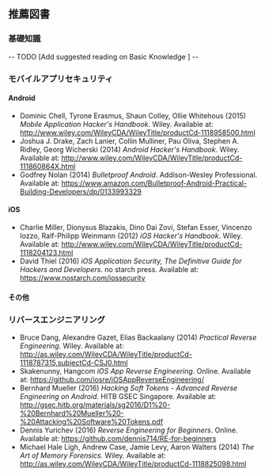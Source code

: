 ## 推薦図書

### 基礎知識

-- TODO [Add suggested reading on Basic Knowledge ] --

### モバイルアプリセキュリティ

#### Android

* Dominic Chell, Tyrone Erasmus, Shaun Colley, Ollie Whitehous (2015) *Mobile Application Hacker's Handbook*. Wiley. Available at: http://www.wiley.com/WileyCDA/WileyTitle/productCd-1118958500.html
* Joshua J. Drake, Zach Lanier, Collin Mulliner, Pau Oliva, Stephen A. Ridley, Georg Wicherski (2014) *Android Hacker's Handbook*. Wiley. Available at: http://www.wiley.com/WileyCDA/WileyTitle/productCd-111860864X.html
* Godfrey Nolan (2014) *Bulletproof Android*. Addison-Wesley Professional. Available at: https://www.amazon.com/Bulletproof-Android-Practical-Building-Developers/dp/0133993329

#### iOS

* Charlie Miller, Dionysus Blazakis, Dino Dai Zovi, Stefan Esser, Vincenzo Iozzo, Ralf-Philipp Weinmann (2012) *iOS Hacker's Handbook*. Wiley. Available at: http://www.wiley.com/WileyCDA/WileyTitle/productCd-1118204123.html
* David Thiel (2016) *iOS Application Security, The Definitive Guide for Hackers and Developers*. no starch press. Available at: https://www.nostarch.com/iossecurity

#### その他

### リバースエンジニアリング

* Bruce Dang, Alexandre Gazet, Elias Backaalany (2014) *Practical Reverse Engineering*. Wiley. Available at: http://as.wiley.com/WileyCDA/WileyTitle/productCd-1118787315,subjectCd-CSJ0.html
* Skakenunny, Hangcom *iOS App Reverse Engineering*. Online. Available at: https://github.com/iosre/iOSAppReverseEngineering/
* Bernhard Mueller (2016) *Hacking Soft Tokens - Advanced Reverse Engineering on Android*. HITB GSEC Singapore. Available at: http://gsec.hitb.org/materials/sg2016/D1%20-%20Bernhard%20Mueller%20-%20Attacking%20Software%20Tokens.pdf
* Dennis Yurichev (2016) *Reverse Engineering for Beginners*. Online. Available at: https://github.com/dennis714/RE-for-beginners
* Michael Hale Ligh, Andrew Case, Jamie Levy, Aaron Walters (2014) *The Art of Memory Forensics.* Wiley. Available at: http://as.wiley.com/WileyCDA/WileyTitle/productCd-1118825098.html
